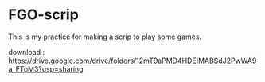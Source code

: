 # FGO-scrip
This is my practice for making a scrip to play some games.

download : https://drive.google.com/drive/folders/12mT9aPMD4HDEIMABSdJ2PwWA9a_FToM3?usp=sharing